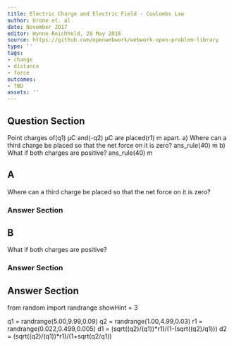 ```yaml
---
title: Electric Charge and Electric Field - Coulombs Law
author: Urone et. al
date: November 2017
editor: Wynne Reichheld, 28 May 2018
source: https://github.com/openwebwork/webwork-open-problem-library
type: ''
tags:
- change
- distance
- force
outcomes:
- TBD
assets: ''
---
```


## Question Section 

Point charges of(q1) μC and(-q2) μC are placed(r1) m apart.
a) Where can a third charge be placed so that the net force on it is zero?
ans_rule(40) m
b) What if both charges are positive?
ans_rule(40) m
## A
Where can a third charge be placed so that the net force on it is zero?
### Answer Section
## B
What if both charges are positive?
### Answer Section


## Answer Section

from random import randrange
showHint = 3

q1 = randrange(5.00,9.99,0.09)
q2 = randrange(1.00,4.99,0.03)
r1 = randrange(0.022,0.499,0.005)
d1 = (sqrt((q2)/(q1))*r1)/(1-(sqrt((q2)/q1)))
d2 = (sqrt((q2)/(q1))*r1)/(1+sqrt(q2/q1))